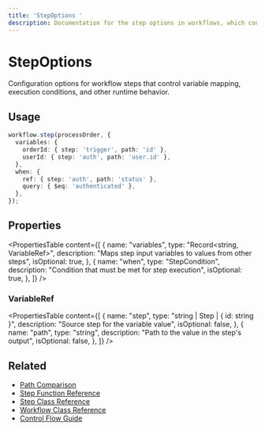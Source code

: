 ```yaml
---
title: 'StepOptions '
description: Documentation for the step options in workflows, which control variable mapping, execution conditions, and other runtime behavior.
---
```


# StepOptions

Configuration options for workflow steps that control variable mapping, execution conditions, and other runtime behavior.

## Usage

```typescript
workflow.step(processOrder, {
  variables: {
    orderId: { step: 'trigger', path: 'id' },
    userId: { step: 'auth', path: 'user.id' },
  },
  when: {
    ref: { step: 'auth', path: 'status' },
    query: { $eq: 'authenticated' },
  },
});
```

## Properties

<PropertiesTable
content={[
{
name: "variables",
type: "Record<string, VariableRef>",
description: "Maps step input variables to values from other steps",
isOptional: true,
},
{
name: "when",
type: "StepCondition",
description: "Condition that must be met for step execution",
isOptional: true,
},
]}
/>

### VariableRef

<PropertiesTable
content={[
{
name: "step",
type: "string | Step | { id: string }",
description: "Source step for the variable value",
isOptional: false,
},
{
name: "path",
type: "string",
description: "Path to the value in the step's output",
isOptional: false,
},
]}
/>

## Related

- [Path Comparison](../../docs/workflows-legacy/control-flow)
- [Step Function Reference](./step-function)
- [Step Class Reference](./step-class)
- [Workflow Class Reference](./workflow)
- [Control Flow Guide](../../docs/workflows-legacy/control-flow)
